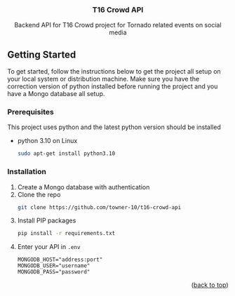 <div id="top"></div>

<div align="center">
  <h3 align="center">T16 Crowd API</h3>

  <p align="center">
    Backend API for T16 Crowd project for Tornado related events on social media
    <br />
  </p>
</div>

<!-- GETTING STARTED -->
## Getting Started

To get started, follow the instructions below to get the project all setup on your local system or distribution machine. Make sure you have the correction version of python installed before running the project and you have a Mongo database all setup.

### Prerequisites

This project uses python and the latest python version should be installed
* python 3.10 on Linux
    ```sh
    sudo apt-get install python3.10
    ```

### Installation

1. Create a Mongo database with authentication
2. Clone the repo
    ```sh
    git clone https://github.com/towner-10/t16-crowd-api
    ```
3. Install PIP packages
    ```sh
    pip install -r requirements.txt
    ```
4. Enter your API in `.env`
    ```
    MONGODB_HOST="address:port"
    MONGODB_USER="username"
    MONGODB_PASS="password"
    ```

<p align="right">(<a href="#top">back to top</a>)</p>
